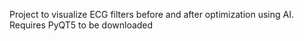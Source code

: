 Project to visualize ECG filters before and after optimization using AI.
Requires PyQT5 to be downloaded
